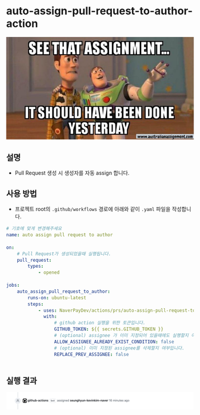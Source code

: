 # auto-assign-pull-request-to-author-action

![assign](./src/assets/assign.jpeg)

## 설명

- Pull Request 생성 시 생성자를 자동 assign 합니다.

## 사용 방법

- 프로젝트 root의 `.github/workflows` 경로에 아래와 같이 `.yaml` 파일을 작성합니다.

```yaml
# 기호에 맞게 변경해주세요
name: auto assign pull request to author

on:
    # Pull Request가 생성되었을때 실행됩니다.
    pull_request:
        types:
            - opened

jobs:
    auto_assign_pull_request_to_author:
        runs-on: ubuntu-latest
        steps:
            - uses: NaverPayDev/actions/prs/auto-assign-pull-request-to-author-action@main
              with:
                  # github action 실행을 위한 토큰입니다.
                  GITHUB_TOKEN: ${{ secrets.GITHUB_TOKEN }}
                  # (optional) assignee 가 이미 지정되어 있을때에도 실행할지 여부입니다.
                  ALLOW_ASSIGNEE_ALREADY_EXIST_CONDITION: false
                  # (optional) 이미 지정된 assignee를 삭제할지 여부입니다.
                  REPLACE_PREV_ASSIGNEE: false
            
```

## 실행 결과

![example](./src/assets/example.png)
